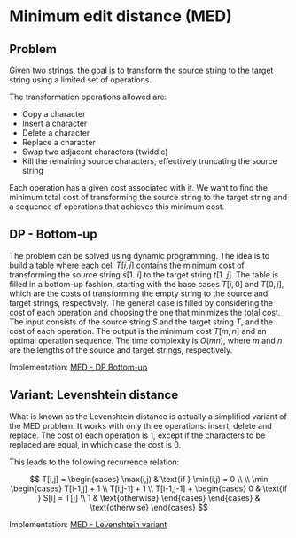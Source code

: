 # Minimum edit distance (MED)

## Problem

Given two strings, the goal is to transform the source string to the target string using a limited set of operations.

The transformation operations allowed are:

- Copy a character
- Insert a character
- Delete a character
- Replace a character
- Swap two adjacent characters (twiddle)
- Kill the remaining source characters, effectively truncating the source string

Each operation has a given cost associated with it. We want to find the minimum total cost of transforming the source string to the target string and a sequence of operations that achieves this minimum cost.

## DP - Bottom-up

The problem can be solved using dynamic programming. The idea is to build a table where each cell $T[i,j]$ contains the minimum cost of transforming the source string $s[1..i]$ to the target string $t[1..j]$. The table is filled in a bottom-up fashion, starting with the base cases $T[i,0]$ and $T[0,j]$, which are the costs of transforming the empty string to the source and target strings, respectively. The general case is filled by considering the cost of each operation and choosing the one that minimizes the total cost.  
The input consists of the source string $S$ and the target string $T$, and the cost of each operation. The output is the minimum cost $T[m,n]$ and an optimal operation sequence. The time complexity is $O(mn)$, where $m$ and $n$ are the lengths of the source and target strings, respectively.

Implementation: [MED - DP Bottom-up](https://github.com/pl3onasm/AADS/blob/main/algorithms/dynamic-programming/min-edit-dist/med-1.c)

## Variant: Levenshtein distance

What is known as the Levenshtein distance is actually a simplified variant of the MED problem. It works with only three operations: insert, delete and replace. The cost of each operation is 1, except if the characters to be replaced are equal, in which case the cost is 0.

This leads to the following recurrence relation:

$$
T[i,j] = \begin{cases}
\max(i,j) & \text{if } \min(i,j) = 0 \\
\\
\min \begin{cases}
T[i-1,j] + 1 \\
T[i,j-1] + 1 \\
T[i-1,j-1] + \begin{cases}
0 & \text{if } S[i] = T[j] \\
1 & \text{otherwise}
\end{cases}
\end{cases} & \text{otherwise}
\end{cases}
$$
  
  
Implementation: [MED - Levenshtein variant](https://github.com/pl3onasm/AADS/blob/main/algorithms/dynamic-programming/min-edit-dist/med-2.c)
